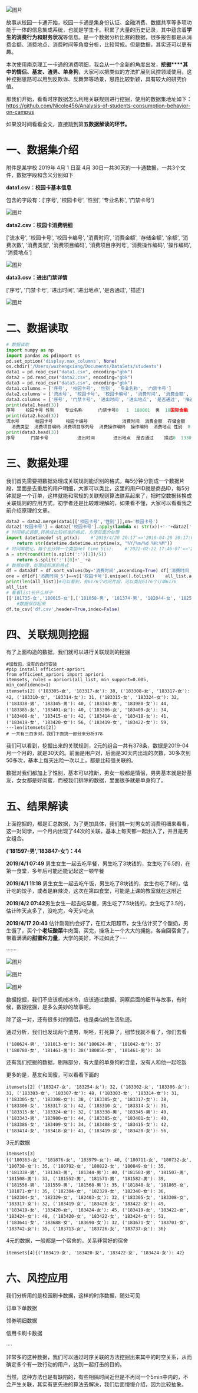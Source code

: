 
![图片](https://mmbiz.qpic.cn/mmbiz_png/EBka0dZichywmnbgbjxm54f9cD9Eu4elYLmHsy1C1p1khmibIuiaN1CzSLhfkHzDypLMU4dUP6NJfuEDYaqSZw9uA/640?wx_fmt=png&tp=wxpic&wxfrom=5&wx_lazy=1&wx_co=1)



故事从校园一卡通开始，校园一卡通是集身份认证、金融消费、数据共享等多项功能于一体的信息集成系统，也就是学生卡。积累了大量的历史记录，其中蕴含着**学生的消费行为和财务状况**等信息。是一个数据分析比赛的数据，很多报告都是从消费金额、消费地点、消费时间等角度分析，比较常规。但是数据，其实还可以更有趣。

本次使用南京理工一卡通的消费明细，我会从一个全新的角度出发，**挖掘****其中的情侣、基友、渣男、单身狗**，大家可以把类似的方法扩展到风控领域使用，这种挖掘思路可以用到反欺诈、反舞弊等场景，思路比较新颖，具有较大的研究价值。

那我们开始，看看时序数据怎么利用关联规则进行挖掘，使用的数据集地址如下：https://github.com/Nicole456/Analysis-of-students-consumption-behavior-on-campus

如果没时间看看全文，直接跳到第**五数据解读的环节。**

# **一、数据集介绍**

附件是某学校 2019年 4月 1 日至 4月 30日一共30天的一卡通数据，一共3个文件，数据字段和含义分别如下

**data1.csv：校园卡基本信息**

包含的字段有：['序号', '校园卡号', '性别', '专业名称', '门禁卡号']

![图片](https://mmbiz.qpic.cn/mmbiz_png/EBka0dZichywmnbgbjxm54f9cD9Eu4elYve14o8TvLPcDcUibIFCcpFaOuek6o8MZZIICR8ZTv2cGaC27aWcJEOA/640?wx_fmt=png&tp=wxpic&wxfrom=5&wx_lazy=1&wx_co=1)

**data2.csv：校园卡消费明细**

['流水号', '校园卡号', '校园卡编号', '消费时间', '消费金额', '存储金额', '余额', '消费次数', '消费类型', '消费项目编码', '消费项目序列号', '消费操作编码', '操作编码', '消费地点']

![图片](https://mmbiz.qpic.cn/mmbiz_png/EBka0dZichywmnbgbjxm54f9cD9Eu4elYjDQZEdu8ZKH0dBiaadfjesnTOUcBMY6Azm4Pa7KEzwppkxB6ebtP4Mw/640?wx_fmt=png&tp=wxpic&wxfrom=5&wx_lazy=1&wx_co=1)

**data3.csv：进出门禁详情**

['序号', '门禁卡号', '进出时间', '进出地点', '是否通过', '描述']

![图片](https://mmbiz.qpic.cn/mmbiz_png/EBka0dZichywmnbgbjxm54f9cD9Eu4elYjA9xSKRGCia09kkVBwGgMLye0vffHgYZU8ofbjT46UgaAIHvTpxGKXg/640?wx_fmt=png&tp=wxpic&wxfrom=5&wx_lazy=1&wx_co=1)

# **二、数据读取**

```python
# 数据读取
import numpy as np
import pandas as pdimport os
pd.set_option('display.max_columns', None)
os.chdir('/Users/wuzhengxiang/Documents/DataSets/students')
data1 = pd.read_csv("data1.csv", encoding="gbk")
data2 = pd.read_csv("data2.csv", encoding="gbk")
data3 = pd.read_csv("data3.csv", encoding="gbk")
data1.columns = ['序号', '校园卡号', '性别', '专业名称', '门禁卡号']
data2.columns = ['流水号', '校园卡号', '校园卡编号', '消费时间', '消费金额', '存储金额', '余额', '消费次数', '消费类型', '消费项目编码', '消费项目序列号', '消费操作编码', '操作编码', '消费地点']
data3.columns = ['序号', '门禁卡号', '进出时间', '进出地点', '是否通过', '描述']
print(data1.head(3))
序号    校园卡号 性别    专业名称      门禁卡号0   1  180001  男  18国际金融  197623301   2  180002  男  18国际金融  205215942   3  180003  男  18国际金融  20513946
print(data2.head(3))
流水号      校园卡号     校园卡编号             消费时间  消费金额  存储金额     余额  消费次数  \0  117342773  181316-女  20181316  2019/4/20 20:17   3.0   0.0  186.1   818   1  117344766  181316-女  20181316   2019/4/20 8:47   0.5   0.0  199.5   814   2  117346258  181316-女  20181316   2019/4/22 7:27   0.5   0.0  183.1   820   
  消费类型  消费项目编码 消费项目序列号  消费操作编码  操作编码  消费地点 性别  0   消费      49     NaN     NaN   235  第一食堂  女  1   消费      63     NaN     NaN    27  第二食堂  女  2   消费      63     NaN     NaN    27  第二食堂  女 
print(data3.head(3)) 
序号      门禁卡号           进出时间       进出地点  是否通过    描述0  1330906  25558880  2019/4/1 0:00  第六教学楼[进门]     1  允许通过1  1330907  18413143  2019/4/1 0:02  第六教学楼[出门]     1  允许通过2  1331384  11642752  2019/4/1 0:00    飞凤轩[进门]     1  允许通过
```

# **三、数据处理** 

我们首先需要把数据处理成关联规则能识别的格式，每5分钟分割成一个数据片段，里面是去重后的用户明细，大家可以类比，这里的用户ID就是商品ID，每5分钟就是一个订单，这样就能和常规的关联规则算法联系起来了，把时空数据转换成关联规则的应用方式，初学者还是比较难理解的，如果看不懂，大家可以看看我之前介绍原理的文章。

```python
data2 = data2.merge(data1[['校园卡号','性别']],on='校园卡号')
data2['校园卡号'] = data2['校园卡号'].apply(lambda x: str(x))+'-'+data2['性别']
# 时间格式调整,转换成比较标准的格式，方便后面的处理
import datetimedef st_pt(x):    #'2019/4/20 20:17'=>'2019-04-20 20:17:00'     
	return str(datetime.datetime.strptime(x, "%Y/%m/%d %H:%M"))
# 时间离散化，每个五分钟一个类型def time_5(s):    #'2022-02-22 17:46:07'=>'2022-02-22 17_9'    
a = str(round(int(s.split(':')[1])/5))    
	return s.split(':')[0]+'_'+a
# 数据处理，处理成标准的格式
df = data2df = df.sort_values(by='消费时间',ascending=True) df['消费时间_F'] = df['消费时间'].apply(st_pt)df['消费时间_5'] = df['消费时间_F'].apply(time_5)all_list = []for v in df['消费时间_5'].unique():    
one = df[df['消费时间_5']==v]['校园卡号'].unique().tolist()    all_list.append(one)
print(len(all_list))#可以看到，有6176个时间片段，可以类比6176个订单6176
all_list 
# 看看list长什么样子    
[['181735-女','180015-女'],['181058-男', '181374-男', '182044-女', '182581-女', '180052-女', '182729-男'],['181405-男','180078-男'],···]
    #数据保存起来
df.to_csv('df.csv',header=True,index=False)
```



# **四、关联规则挖掘**

有了上面构造的数据，我们就可以进行关联规则的挖掘

```
#加载包，没有的自行安装
#pip install efficient-apriori
from efficient_apriori import apriori
itemsets, rules = apriori(all_list, min_support=0.005,  min_confidence=1)
itemsets[2] ('183305-女', '183317-女'): 38, ('183308-女', '183317-女'): 42, ('183310-女', '183314-女'): 31, ('183315-女', '183324-女'): 32, ('183338-男', '183345-男'): 40, ('183343-男', '183980-女'): 44, ('183385-女', '183401-女'): 40, ('183386-女', '183409-女'): 34, ('183408-女', '183415-女'): 42, ('183414-女', '183418-女'): 41, ('183419-女', '183420-女'): 56, ('183419-女', '183422-女'): 59, ···len(itemsets[2]) 
# 一共有三百多对，我们下面挑一部分来分析378
```

我们可以看到，挖掘出来的关联规则，2元的组合一共有378条，数据是2019-04月一个月的，就是30天的。前面是用户对，后面是30天内出现的次数，30多次到50多次，基本上每天出险一次以上，都是比较强关联的。

数据对我们都加上了性别，基本可以推断，男女一般都是情侣，男男基本就是好基友，女女都是好闺蜜，而被我们排除的数据，里面很多就是单身狗了。

# **五、结果解读**

上面挖掘的，都是汇总数据，为了更加具体，我们挑一对男女的消费明细来看看，这一对同学，一个月内出现了44次的关联，基本上每天都一起出入了，并且是男女组合。

**('181597-男','183847-女')：44**

**2019/4/1  07:49** 男生女生一起去吃早餐，男生吃了3块钱的，女生吃了6.5的，在第一食堂，多年后可能还能记起这一顿早餐

**2019/4/1  11:18** 男生女生一起去吃午饭，男生吃了8块钱的，女生也吃了8的，估计吃的饺子，或者是麻辣烫，这次在第四食堂，可能是上课的教室就在这附近

**2019/4/2  07:42**男生女生一起去吃早餐，男生吃了7.5块钱的，女生吃了3.5的，估计昨天点多了，没吃完，今天少吃点

**2019/4/17  20:43** 估计刚刚约会好了，在红太阳超市，女生估计买了个酸奶，男生饿了，买个个**老坛酸菜**牛肉面，买完，操场上一个大大的拥抱，各自回宿舍了，带着满满的**甜蜜和力量**，大学的美好，不过如此了·····

·······

![图片](https://mmbiz.qpic.cn/mmbiz_png/EBka0dZichywmnbgbjxm54f9cD9Eu4elYLmHsy1C1p1khmibIuiaN1CzSLhfkHzDypLMU4dUP6NJfuEDYaqSZw9uA/640?wx_fmt=png&tp=wxpic&wxfrom=5&wx_lazy=1&wx_co=1)

![图片](https://mmbiz.qpic.cn/mmbiz_png/EBka0dZichywmnbgbjxm54f9cD9Eu4elYnPAVAgWP2DKxBz9ZxQOfhIPwH3icFAVU41PaoqSK3xK6wics4dodFmnA/640?wx_fmt=png&tp=wxpic&wxfrom=5&wx_lazy=1&wx_co=1)

![图片](https://mmbiz.qpic.cn/mmbiz_png/EBka0dZichywmnbgbjxm54f9cD9Eu4elYKwmFTtGtNyRLB0emnOfuc2GibUr0catvINFVqYO8UQSOGSzRYoJQrEQ/640?wx_fmt=png&tp=wxpic&wxfrom=5&wx_lazy=1&wx_co=1)

数据挖掘，我们不应该机械冰冷，应该通过数据，洞察后面的细节与故事，有时候，数据挖掘，是多么美妙的故事呢。

除了这一对，还有很多对的情侣，也是类似的生活轨迹。

通过分析，我们也发现两个渣男，啊呸，打死算了，细节我就不看了，你们去看



```
('180624-男', '181013-女'): 36('180624-男', '181042-女'): 37
('180780-女', '181461-男'): 38('180856-女', '181461-男'): 34
```

还有我们挖掘的数据，剔除部分，有大量的单身狗的含量，没有人和他一起吃饭

更多的是，基友和闺蜜，可以看看下面的

```
itemsets[2] ('183247-女', '183254-女'): 32, ('183302-女', '183306-女'): 31, ('183303-女', '183307-女'): 48, ('183303-女', '183314-女'): 31, ('183305-女', '183308-女'): 38, ('183305-女', '183317-女'): 38, ('183308-女', '183317-女'): 42, ('183310-女', '183314-女'): 31, ('183315-女', '183324-女'): 32, ('183338-男', '183345-男'): 40, ('183343-男', '183980-女'): 44, ('183385-女', '183401-女'): 40, ('183386-女', '183409-女'): 34, ('183408-女', '183415-女'): 42, ('183414-女', '183418-女'): 41, ('183419-女', '183420-女'): 56,
```

3元的数据

```
itemsets[3]
{('180363-女', '181876-女', '183979-女'): 40, ('180711-女', '180732-女', '180738-女'): 35, ('180792-女', '180822-女', '180849-女'): 35, ('181338-男', '181343-男', '181344-男'): 40, ('181503-男', '181507-男', '181508-男'): 33, ('181552-男', '181571-男', '181582-男'): 39, ('181556-男', '181559-男', '181568-男'): 35, ('181848-女', '181865-女', '181871-女'): 35, ('182304-女', '182329-女', '182340-女'): 36, ('182304-女', '182329-女', '182403-女'): 32, ('183305-女', '183308-女', '183317-女'): 32, ('183419-女', '183420-女', '183422-女'): 49, ('183419-女', '183420-女', '183424-女'): 45, ('183419-女', '183422-女', '183424-女'): 48, ('183420-女', '183422-女', '183424-女'): 51, ('183641-女', '183688-女', '183690-女'): 32, ('183671-女', '183701-女', '183742-女'): 35, ('183713-女', '183726-女', '183737-女'): 36}
```

4元的数据，一般都是一个宿舍的，关系非常好的宿舍

```
itemsets[4]{('183419-女', '183420-女', '183422-女', '183424-女'): 42}
```

# **六、风控应用**

我们分析用的是校园刷卡数据，这样的时序数据，随处可见

订单下单数据

领券明细数据

信用卡刷卡数据

····

非常多的这种数据，我们可以通过时序关联的方法挖掘出来其中的时空关系，从而确定多个有一致行动的用户，达到一起打击的目的。

当然，这种方法也是有缺陷的，有些相隔时间近但是不再同一个5min中内的，不会产生关联，其实有更先进的算法去解决，我们后面慢慢介绍，因为比较抽象。